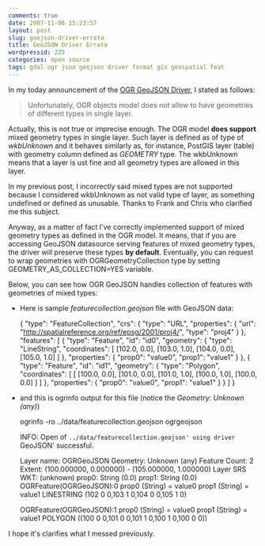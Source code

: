 ```yaml
---
comments: true
date: 2007-11-06 15:23:57
layout: post
slug: geojson-driver-errata
title: GeoJSON Driver Errata
wordpressid: 225
categories: open source
tags: gdal ogr json geojson driver format gis geospatial feat
---
```


In my today announcement of the [OGR GeoJSON Driver](/2007/11/06/ogr-geojson-driver/), I stated as follows:



> Unfortunately, OGR objects model does not allow to have geometries of different types in single layer.



Actually, this is not true or imprecise enough. The OGR model **does support**  mixed geometry types in single layer. Such layer is defined as of type of _wkbUnknown_ and it behaves similarly as, for instance, PostGIS layer (table) with geometry column defined as _GEOMETRY_ type. The wkbUnknown means that a layer is ust fine and all geometry types are allowed in this layer.





In my previous post, I incorrectly said mixed types are not supported because I considered wkbUnknown as not valid type of layer, as something undefined or defined as unusable. Thanks to Frank and Chris who clarified me this subject.





Anyway, as a matter of fact I've correctly implemented support of mixed geometry types as defined in the OGR model. It means, that if you are accessing GeoJSON datasource serving features of mixed geometry types, the driver will preserve these types **by default**. Eventually, you can request to wrap geometries  with OGRGeometryCollection type by setting GEOMETRY_AS_COLLECTION=YES variable.





Below, you can see how OGR GeoJSON handles collection of features with geometries of mixed types:



  * Here is sample _featurecollection.geojson_ file with GeoJSON data:


    
    
    {
      "type": "FeatureCollection",
      "crs": {
        "type": "URL",
        "properties": { 
          "url": "http://spatialreference.org/ref/epsg/2001/proj4/",
            "type": "proj4"
          }
      },
      "features": [
      {
        "type": "Feature",
        "id": "id0",
        "geometry": {
          "type": "LineString",
          "coordinates": [
            [102.0, 0.0], [103.0, 1.0], [104.0, 0.0], [105.0, 1.0]
          ]
        },
        "properties": {
        "prop0": "value0",
        "prop1": "value1"
        }
      },
      {
        "type": "Feature",
        "id": "id1",
        "geometry": {
          "type": "Polygon",
          "coordinates": [
            [
              [100.0, 0.0], [101.0, 0.0], [101.0, 1.0], [100.0, 1.0], [100.0, 0.0]
            ]
          ]
        },
        "properties": {
        "prop0": "value0",
        "prop1": "value1"
        }
      }
    ]
    }
    





  * and this is ogrinfo output for this file (notice the _Geometry: Unknown (any)_)


    
    
    ogrinfo -ro ../data/featurecollection.geojson  ogrgeojson
    
    INFO: Open of `../data/featurecollection.geojson'
          using driver `GeoJSON' successful.
    
    Layer name: OGRGeoJSON
    Geometry: Unknown (any)
    Feature Count: 2
    Extent: (100.000000, 0.000000) - (105.000000, 1.000000)
    Layer SRS WKT:
    (unknown)
    prop0: String (0.0)
    prop1: String (0.0)
    OGRFeature(OGRGeoJSON):0
      prop0 (String) = value0
      prop1 (String) = value1
      LINESTRING (102 0 0,103 1 0,104 0 0,105 1 0)
    
    OGRFeature(OGRGeoJSON):1
      prop0 (String) = value0
      prop1 (String) = value1
      POLYGON ((100 0 0,101 0 0,101 1 0,100 1 0,100 0 0))
    








I hope it's clarifies what I messed previously.
